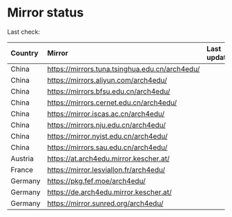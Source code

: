 <script src="./time.js"></script>
# Mirror status
Last check: <script type="text/javascript">localize(1740281266.218599);</script>

|Country|Mirror|Last update|
|:------|:-----|:----------|
|China|https://mirrors.tuna.tsinghua.edu.cn/arch4edu/|<script type="text/javascript">localize(1740249373);</script>|
|China|https://mirrors.aliyun.com/arch4edu/|<script type="text/javascript">localize(1740249373);</script>|
|China|https://mirrors.bfsu.edu.cn/arch4edu/|<script type="text/javascript">localize(1740249373);</script>|
|China|https://mirrors.cernet.edu.cn/arch4edu/|<script type="text/javascript">localize(1740249373);</script>|
|China|https://mirror.iscas.ac.cn/arch4edu/|<script type="text/javascript">localize(1740249373);</script>|
|China|https://mirrors.nju.edu.cn/arch4edu/|<script type="text/javascript">localize(1740206607);</script>|
|China|https://mirror.nyist.edu.cn/arch4edu/|<script type="text/javascript">localize(1740206607);</script>|
|China|https://mirrors.sau.edu.cn/arch4edu/|<script type="text/javascript">localize(1731653531);</script>|
|Austria|https://at.arch4edu.mirror.kescher.at/|<script type="text/javascript">localize(1740249373);</script>|
|France|https://mirror.lesviallon.fr/arch4edu/|<script type="text/javascript">localize(1740249373);</script>|
|Germany|https://pkg.fef.moe/arch4edu/|<script type="text/javascript">localize(1740249373);</script>|
|Germany|https://de.arch4edu.mirror.kescher.at/|<script type="text/javascript">localize(1740249373);</script>|
|Germany|https://mirror.sunred.org/arch4edu/|<script type="text/javascript">localize(1740249373);</script>|

<script src="./tablefilter/tablefilter.js"></script>
<script src="./table.js"></script>